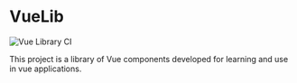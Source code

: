 # VueLib
![Vue Library CI](https://github.com/stuartjdouglas/VueLib/workflows/Vue%20Library%20CI/badge.svg)

This project is a library of Vue components developed for learning and use in vue applications.
